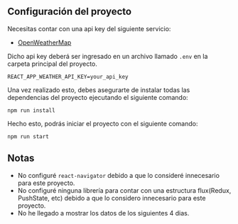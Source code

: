 ## Configuración del proyecto
Necesitas contar con una api key del siguiente servicio:
- [OpenWeatherMap](https://openweathermap.org/)

Dicho api key deberá ser ingresado en un archivo llamado `.env` en la carpeta principal del proyecto.

```shell
REACT_APP_WEATHER_API_KEY=your_api_key
```

Una vez realizado esto, debes asegurarte de instalar todas las dependencias del proyecto ejecutando el siguiente comando:
```shell
npm run install
```

Hecho esto, podrás iniciar el proyecto con el siguiente comando:
```shell
npm run start
```

## Notas
- No configuré `react-navigator` debido a que lo consideré innecesario para este proyecto.
- No configuré ninguna librería para contar con una estructura flux(Redux, PushState, etc) debido a que lo considero innecesario para este proyecto.
- No he llegado a mostrar los datos de los siguientes 4 dias.